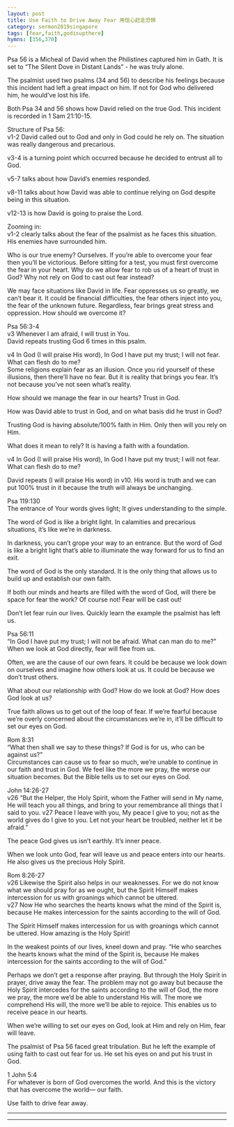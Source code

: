 ```yaml
---  
layout: post  
title: Use Faith to Drive Away Fear 用信心赶走恐惧  
category: sermon2019singapore  
tags: [fear,faith,godisupthere]  
hymns: [356,370]  
---  
```

Psa 56 is a Micheal of David when the Philistines captured him in Gath. It is set to “The Silent Dove in Distant Lands” - he was truly alone. 

The psalmist used two psalms (34 and 56)  to describe his feelings because this incident had left a great impact on him. If not for God who delivered him, he would’ve lost his life. 

Both Psa 34 and 56 shows how David relied on the true God. This incident is recorded in 1 Sam 21:10-15.

Structure of Psa 56:  
v1-2 David called out to God and only in God could he rely on. The situation was really dangerous and precarious. 

v3-4 is a turning point which occurred because he decided to entrust all to God. 

v5-7 talks about how David’s enemies responded.

v8-11 talks about how David was able to continue relying on God despite being in this situation. 

v12-13 is how David is going to praise the Lord. 

Zooming in:  
v1-2 clearly talks about the fear of the psalmist as he faces this situation. His enemies have surrounded him. 

Who is our true enemy? Ourselves. If you’re able to overcome your fear then you’ll be victorious. Before sitting for a test, you must first overcome the fear in your heart. Why do we allow fear to rob us of a heart of trust in God? Why not rely on God to cast out fear instead?

We may face situations like David in life. Fear oppresses us so greatly, we can’t bear it. It could be financial difficulties, the fear others inject into you, the fear of the unknown future. Regardless, fear brings great stress and oppression. How should we overcome it?

Psa 56:3-4  
v3 Whenever I am afraid, I will trust in You.  
David repeats trusting God 6 times in this psalm.

v4 In God (I will praise His word), In God I have put my trust; I will not fear. What can flesh do to me?  
Some religions explain fear as an illusion. Once you rid yourself of these illusions, then there’ll have no fear. But it is reality that brings you fear. It’s not because you’ve not seen what’s reality. 

How should we manage the fear in our hearts? Trust in God. 

How was David able to trust in God, and on what basis did he trust in God?

Trusting God is having absolute/100% faith in Him. Only then will you rely on Him. 

What does it mean to rely? It is having a faith with a foundation. 

v4 In God (I will praise His word), In God I have put my trust; I will not fear. What can flesh do to me?

David repeats (I will praise His word) in v10. His word is truth and we can put 100% trust in it because the truth will always be unchanging. 

Psa 119:130  
The entrance of Your words gives light; It gives understanding to the simple.

The word of God is like a bright light. In calamities and precarious situations, it’s like we’re in darkness. 

In darkness, you can’t grope your way to an entrance. But the word of God is like a bright light that’s able to illuminate the way forward for us to find an exit. 

The word of God is the only standard. It is the only thing that allows us to build up and establish our own faith. 

If both our minds and hearts are filled with the word of God, will there be space for fear the work? Of course not! Fear will be cast out!

Don’t let fear ruin our lives. Quickly learn the example the psalmist has left us. 

Psa 56:11  
“In God I have put my trust; I will not be afraid. What can man do to me?”  
When we look at God directly, fear will flee from us. 

Often, we are the cause of our own fears. It could be because we look down on ourselves and imagine how others look at us. It could be because we don’t trust others. 

What about our relationship with God? How do we look at God? How does God look at us? 

True faith allows us to get out of the loop of fear. If we’re fearful because we’re overly concerned about the circumstances we’re in, it’ll be difficult to set our eyes on God. 

Rom 8:31  
“What then shall we say to these things? If God is for us, who can be against us?”  
Circumstances can cause us to fear so much, we’re unable to continue in our faith and trust in God. We feel like the more we pray, the worse our situation becomes. But the Bible tells us to set our eyes on God. 

John 14:26-27  
v26 “But the Helper, the Holy Spirit, whom the Father will  send in My name, He will teach you all things, and bring to your remembrance all things that I said to you. v27 Peace I leave with you, My peace I give to you; not as the world gives do I give to you. Let not your heart be troubled, neither let it be afraid.”

The peace God gives us isn’t earthly. It’s inner peace. 

When we look unto God, fear will leave us and peace enters into our hearts. He also gives us the precious Holy Spirit. 

Rom 8:26-27  
v26 Likewise the Spirit also helps in our weaknesses. For we do not know what we should pray for as we ought, but the Spirit Himself makes intercession for us with groanings which cannot be uttered.  
v27 Now He who searches the hearts knows what the mind of the Spirit is, because He makes intercession for the saints according to the will of God.

The Spirit Himself makes intercession for us with groanings which cannot be uttered. How amazing is the Holy Spirit!

In the weakest points of our lives, kneel down and pray. “He who searches the hearts knows what the mind of the Spirit is, because He makes intercession for the saints according to the will of God.”

Perhaps we don’t get a response after praying. But through the Holy Spirit in prayer, drive away the fear. The problem may not go away but because the Holy Spirit intercedes for the saints according to the will of God, the more we pray, the more we’d be able to understand His will. The more we comprehend His will, the more we’ll be able to rejoice. This enables us to receive peace in our hearts. 

When we’re willing to set our eyes on God, look at Him and rely on Him, fear will leave. 

The psalmist of Psa 56 faced great tribulation. But he left the example of using faith to cast out fear for us. He set his eyes on and put his trust in God. 

1 John 5:4  
For whatever is born of God overcomes the world. And this is the victory that has overcome the world— our faith.

Use faith to drive fear away. 


----  
****
